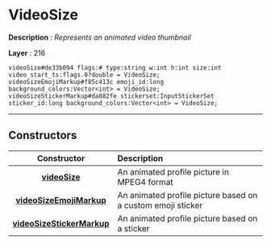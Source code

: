 # VideoSize

**Description** : *Represents an animated video thumbnail*

**Layer** : 216

```tl
videoSize#de33b094 flags:# type:string w:int h:int size:int video_start_ts:flags.0?double = VideoSize;
videoSizeEmojiMarkup#f85c413c emoji_id:long background_colors:Vector<int> = VideoSize;
videoSizeStickerMarkup#da082fe stickerset:InputStickerSet sticker_id:long background_colors:Vector<int> = VideoSize;
```

---

## Constructors

| Constructor | Description |
| :---: | :--- |
| [**videoSize**](constructor/videoSize) | An animated profile picture in MPEG4 format |
| [**videoSizeEmojiMarkup**](constructor/videoSizeEmojiMarkup) | An animated profile picture based on a custom emoji sticker |
| [**videoSizeStickerMarkup**](constructor/videoSizeStickerMarkup) | An animated profile picture based on a sticker |